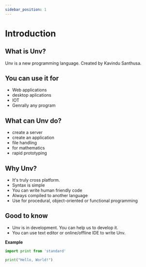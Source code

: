 ```yaml
---
sidebar_position: 1
---
```


# Introduction

## What is Unv?

Unv is a new programming language. Created by Kavindu Santhusa.

## You can use it for

- Web applications
- desktop aplications
- IOT
- Genrally any program

## What can Unv do?

- create a server
- create an application
- file handling
- for mathematics
- rapid prototyping

## Why Unv?

- It's truly cross platform.
- Syntax is simple
- You can write human friendly code
- Always compiled to another language
- Use for procedural, object-oriented or functional programming

## Good to know

- Unv is in development. You can help us to develop it.
- You can use text editor or online/offline IDE to write Unv.

**Example**

```py
import print from 'standard'

print("Hello, World!")
```
